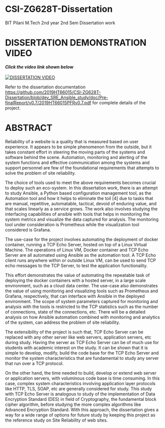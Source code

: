 # CSI-ZG628T-Dissertation
BIT Pilani M.Tech 2nd year 2nd Sem Dissertation work

# DISSERTATION DEMONSTRATION VIDEO
***Click the video link shown below***<br><br>
[![DISSERTATION VIDEO](http://img.youtube.com/vi/J3yoHYbJeJs/1.jpg)](http://www.youtube.com/watch?v=J3yoHYbJeJs "DEMO-CSI-ZG628T-Dissertation") <br>

Refer to the dissertation documentation https://github.com/2019HT66015/CSI-ZG628T-Dissertation/blob/dev_SRE_Ansible_study/doc/Pre-finalReport/v0.7/2019HT66015PFRv0.7.pdf for complete details of the project. <br>


# ABSTRACT

Reliability of a website is a quality that is measured based on user experience. It appears to be simple phenomenon from the outside, but it takes constant effort in steering the moving parts of the systems and software behind the scene. Automation, monitoring and alerting of the system functions and effective communication among the systems and support personnel are few of the foundational requirements that attempts to solve the problem of site reliability. 

The choice of tools used to meet the above requirements becomes crucial to deploy such an eco-system. In this dissertation work, there is an attempt to study Ansible, a Python based configuration management tool, as the Automation tool and how it helps to eliminate the toil [4] due to tasks that are manual, repetitive, automatable, tactical, devoid of enduring value, and that scales linearly as a service grows. The work also involves studying the interfacing capabilities of ansible with tools that helps in monitoring the system metrics and visualize the data captured for analysis. The monitoring tool under consideration is Prometheus while the visualization tool considered is Grafana. 

The use-case for the project involves automating the deployment of docker container, running a TCP Echo Server, hosted on top of a Linux Virtual Machine. The operations of Linux VM, Docker container and TCP Echo Server are all automated using Ansible as the automation tool. A TCP Echo client runs anywhere within or outside Linux VM, can be used to send TCP echo messages to the TCP Server, to test the application functionality.

This effort demonstrates the value of automating the repeatable task of deploying the docker containers with a hosted server, in a large scale environment, such as a cloud data center. The use-case also demonstrates the value of using monitoring and visualizing tools such as Prometheus and Grafana, respectively,  that can interface with Ansible in the deployed environment. The scope of system parameters captured for monitoring and analysis with the tools is restricted to the TCP statistics such as the number of connections, state of the connections, etc.  There will be a detailed analysis on how Ansible automation combined with monitoring and analytics of the system, can address the problem of site reliability. 

The extensibility of the project is such that, TCP Echo Server can be replaced with any other server like web servers, application servers, etc during study. Having the server as TCP Echo Server can be of much use for students with academic interest on the study. It can be shown that it is simple to develop, modify, build the code base for the TCP Echo Server and monitor the system characteristics that are fundamental to study any server that run over a TCP protocol. 

On the other hand, the time needed to build, develop or extend web server or application servers, with voluminous code base is time consuming. In this case, complex system characteristics involving application layer protocols like HTTP, TLS, SOAP, etc are generally considered for study. This study with TCP Echo Server is analogous to study of the implementation of Data Encryption Standard (DES) in field of Cryptography, the fundamental block cipher algorithm, before studying the more complex algorithms like Advanced Encryption Standard. With this approach, the dissertation gives a way for a wide range of options for future study by keeping this project as the reference study on Site Reliability of web sites.  

